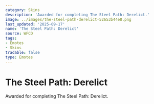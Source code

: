 ```yaml
---
category: Skins
description: 'Awarded for completing The Steel Path: Derelict.'
image: ../images/the-steel-path-derelict-52653b44e8.png
last_updated: '2025-09-17'
name: 'The Steel Path: Derelict'
source: WFCD
tags:
- Emotes
- Skins
tradable: false
type: Emotes
---
```


# The Steel Path: Derelict

Awarded for completing The Steel Path: Derelict.

